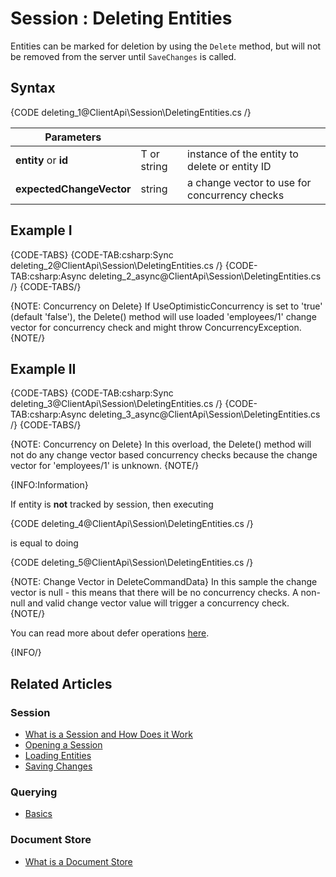 # Session : Deleting Entities

Entities can be marked for deletion by using the `Delete` method, but will not be removed from the server until `SaveChanges` is called.

## Syntax

{CODE deleting_1@ClientApi\Session\DeletingEntities.cs /}

| Parameters | | |
| ------------- | ------------- | ----- |
| **entity** or **id** | T or string | instance of the entity to delete or entity ID |
| **expectedChangeVector** | string | a change vector to use for concurrency checks |

## Example I

{CODE-TABS}
{CODE-TAB:csharp:Sync deleting_2@ClientApi\Session\DeletingEntities.cs /}
{CODE-TAB:csharp:Async deleting_2_async@ClientApi\Session\DeletingEntities.cs /}
{CODE-TABS/}

{NOTE: Concurrency on Delete}
If UseOptimisticConcurrency is set to 'true' (default 'false'), the Delete() method will use loaded 'employees/1' change vector for concurrency check and might throw ConcurrencyException.
{NOTE/}

## Example II

{CODE-TABS}
{CODE-TAB:csharp:Sync deleting_3@ClientApi\Session\DeletingEntities.cs /}
{CODE-TAB:csharp:Async deleting_3_async@ClientApi\Session\DeletingEntities.cs /}
{CODE-TABS/}

{NOTE: Concurrency on Delete}
In this overload, the Delete() method will not do any change vector based concurrency checks because the change vector for 'employees/1' is unknown.
{NOTE/}

{INFO:Information}

If entity is **not** tracked by session, then executing

{CODE deleting_4@ClientApi\Session\DeletingEntities.cs /}

is equal to doing

{CODE deleting_5@ClientApi\Session\DeletingEntities.cs /}

{NOTE: Change Vector in DeleteCommandData}
In this sample the change vector is null - this means that there will be no concurrency checks. A non-null and valid change vector value will trigger a concurrency check. 
{NOTE/}

You can read more about defer operations [here](./how-to/defer-operations).

{INFO/}

## Related Articles

### Session

- [What is a Session and How Does it Work](../../client-api/session/what-is-a-session-and-how-does-it-work) 
- [Opening a Session](../../client-api/session/opening-a-session)
- [Loading Entities](../../client-api/session/loading-entities)
- [Saving Changes](../../client-api/session/saving-changes)

### Querying

- [Basics](../../indexes/querying/basics)

### Document Store

- [What is a Document Store](../../client-api/what-is-a-document-store)
